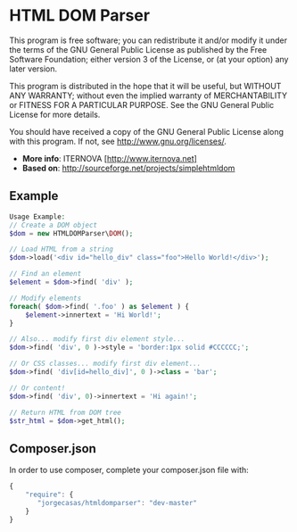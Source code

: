 # HTML DOM Parser

This program is free software; you can redistribute it and/or modify
it under the terms of the GNU General Public License as published by
the Free Software Foundation; either version 3 of the License, or
(at your option) any later version.

This program is distributed in the hope that it will be useful,
but WITHOUT ANY WARRANTY; without even the implied warranty of
MERCHANTABILITY or FITNESS FOR A PARTICULAR PURPOSE.  See the
GNU General Public License for more details.

You should have received a copy of the GNU General Public License
along with this program.  If not, see <http://www.gnu.org/licenses/>.

* **More info**: ITERNOVA [http://www.iternova.net]
* **Based on**: http://sourceforge.net/projects/simplehtmldom


## Example 

```php
Usage Example:
// Create a DOM object
$dom = new HTMLDOMParser\DOM();

// Load HTML from a string
$dom->load('<div id="hello_div" class="foo">Hello World!</div>');

// Find an element
$element = $dom->find( 'div' );

// Modify elements
foreach( $dom->find( '.foo' ) as $element ) {
	$element->innertext = 'Hi World!';
}

// Also... modify first div element style...
$dom->find( 'div', 0 )->style = 'border:1px solid #CCCCCC;';

// Or CSS classes... modify first div element...
$dom->find( 'div[id=hello_div]', 0 )->class = 'bar';

// Or content!
$dom->find( 'div', 0)->innertext = 'Hi again!';

// Return HTML from DOM tree
$str_html = $dom->get_html();

```

## Composer.json
In order to use composer, complete your composer.json file with:
```js
{
    "require": {
       "jorgecasas/htmldomparser": "dev-master"
    }
}
```